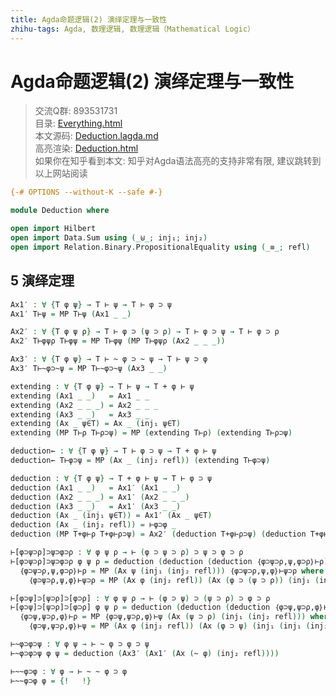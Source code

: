 ```yaml
---
title: Agda命题逻辑(2) 演绎定理与一致性
zhihu-tags: Agda, 数理逻辑, 数理逻辑（Mathematical Logic）
---
```


# Agda命题逻辑(2) 演绎定理与一致性

> 交流Q群: 893531731  
> 目录: [Everything.html](https://choukh.github.io/HilbertSystem/Everything.html)  
> 本文源码: [Deduction.lagda.md](https://github.com/choukh/HilbertSystem/blob/main/src/Deduction.lagda.md)  
> 高亮渲染: [Deduction.html](https://choukh.github.io/HilbertSystem/Deduction.html)  
> 如果你在知乎看到本文: 知乎对Agda语法高亮的支持非常有限, 建议跳转到以上网站阅读  

```agda
{-# OPTIONS --without-K --safe #-}

module Deduction where

open import Hilbert
open import Data.Sum using (_⊎_; inj₁; inj₂)
open import Relation.Binary.PropositionalEquality using (_≡_; refl)
```

## 5 演绎定理

```agda
Ax1′ : ∀ {T φ ψ} → T ⊢ ψ → T ⊢ φ ⊃ ψ
Ax1′ T⊢ψ = MP T⊢ψ (Ax1 _ _)

Ax2′ : ∀ {T φ ψ ρ} → T ⊢ φ ⊃ (ψ ⊃ ρ) → T ⊢ φ ⊃ ψ → T ⊢ φ ⊃ ρ
Ax2′ T⊢φψρ T⊢φψ = MP T⊢φψ (MP T⊢φψρ (Ax2 _ _ _))

Ax3′ : ∀ {T φ ψ} → T ⊢ ~ φ ⊃ ~ ψ → T ⊢ ψ ⊃ φ
Ax3′ T⊢~φ⊃~ψ = MP T⊢~φ⊃~ψ (Ax3 _ _)
```

```agda
extending : ∀ {T φ ψ} → T ⊢ ψ → T + φ ⊢ ψ
extending (Ax1 _ _)   = Ax1 _ _
extending (Ax2 _ _ _) = Ax2 _ _ _
extending (Ax3 _ _)   = Ax3 _ _
extending (Ax _ ψ∈T) = Ax _ (inj₁ ψ∈T)
extending (MP T⊢ρ T⊢ρ⊃ψ) = MP (extending T⊢ρ) (extending T⊢ρ⊃ψ)
```

```agda
deduction← : ∀ {T φ ψ} → T ⊢ φ ⊃ ψ → T + φ ⊢ ψ
deduction← T⊢φ⊃ψ = MP (Ax _ (inj₂ refl)) (extending T⊢φ⊃ψ)
```

```agda
deduction : ∀ {T φ ψ} → T + φ ⊢ ψ → T ⊢ φ ⊃ ψ
deduction (Ax1 _ _)   = Ax1′ (Ax1 _ _)
deduction (Ax2 _ _ _) = Ax1′ (Ax2 _ _ _)
deduction (Ax3 _ _)   = Ax1′ (Ax3 _ _)
deduction (Ax _ (inj₁ ψ∈T)) = Ax1′ (Ax _ ψ∈T)
deduction (Ax _ (inj₂ refl)) = ⊢φ⊃φ _
deduction (MP T+φ⊢ρ T+φ⊢ρ⊃ψ) = Ax2′ (deduction T+φ⊢ρ⊃ψ) (deduction T+φ⊢ρ)
```

```agda
⊢[φ⊃ψ⊃ρ]⊃ψ⊃φ⊃ρ : ∀ φ ψ ρ → ⊢ (φ ⊃ ψ ⊃ ρ) ⊃ ψ ⊃ φ ⊃ ρ
⊢[φ⊃ψ⊃ρ]⊃ψ⊃φ⊃ρ φ ψ ρ = deduction (deduction (deduction ｛φ⊃ψ⊃ρ,ψ,φ⊃ρ｝⊢ρ)) where
  ｛φ⊃ψ⊃ρ,ψ,φ⊃ρ｝⊢ρ = MP (Ax ψ (inj₁ (inj₂ refl))) ｛φ⊃ψ⊃ρ,ψ,φ｝⊢ψ⊃ρ where
    ｛φ⊃ψ⊃ρ,ψ,φ｝⊢ψ⊃ρ = MP (Ax φ (inj₂ refl)) (Ax (φ ⊃ (ψ ⊃ ρ)) (inj₁ (inj₁ (inj₂ refl))))
```

```agda
⊢[φ⊃ψ]⊃[ψ⊃ρ]⊃[φ⊃ρ] : ∀ φ ψ ρ → ⊢ (φ ⊃ ψ) ⊃ (ψ ⊃ ρ) ⊃ φ ⊃ ρ
⊢[φ⊃ψ]⊃[ψ⊃ρ]⊃[φ⊃ρ] φ ψ ρ = deduction (deduction (deduction ｛φ⊃ψ,ψ⊃ρ,φ｝⊢ρ)) where
  ｛φ⊃ψ,ψ⊃ρ,φ｝⊢ρ = MP ｛φ⊃ψ,ψ⊃ρ,φ｝⊢ψ (Ax (ψ ⊃ ρ) (inj₁ (inj₂ refl))) where
    ｛φ⊃ψ,ψ⊃ρ,φ｝⊢ψ = MP (Ax φ (inj₂ refl)) (Ax (φ ⊃ ψ) (inj₁ (inj₁ (inj₂ refl))))
```

```agda
⊢~φ⊃φ⊃ψ : ∀ φ ψ → ⊢ ~ φ ⊃ φ ⊃ ψ
⊢~φ⊃φ⊃ψ φ ψ = deduction (Ax3′ (Ax1′ (Ax (~ φ) (inj₂ refl))))
```

```agda
⊢~~φ⊃φ : ∀ φ → ⊢ ~ ~ φ ⊃ φ
⊢~~φ⊃φ φ = {!   !}
```
